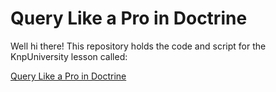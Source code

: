 Query Like a Pro in Doctrine
============================

Well hi there! This repository holds the code and script
for the KnpUniversity lesson called:

[Query Like a Pro in Doctrine](http://knpuniversity.com/screencast/doctrine-queries)
